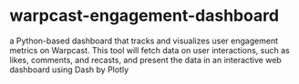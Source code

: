 # warpcast-engagement-dashboard
a Python-based dashboard that tracks and visualizes user engagement metrics on Warpcast. This tool will fetch data on user interactions, such as likes, comments, and recasts, and present the data in an interactive web dashboard using Dash by Plotly
